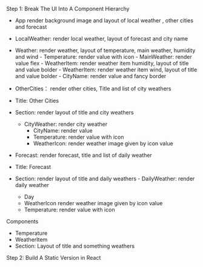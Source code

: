 Step 1: Break The UI Into A Component Hierarchy

 - App render background image and layout of local weather , other cities and forecast 
  - LocalWeather: render local weather, layout of forecast and city name
   - Weather: render weather, layout of temperature, main weather, humidity and wind
    - Temperature: render value with icon
    - MainWeather: render value
    flex
    - WeatherItem: render weather item humidity, layout of title and value
    bolder
    - WeatherItem: render weather item wind, layout of title and value
    bolder
    - CityName: render value and fancy border

  - OtherCities： render other cities, Title and list of city weathers
   - Title: Other Cities 
   - Section: render layout of title and city weathers
     - CityWeather: render city weather
        - CityName: render value
        - Temperature: render value with icon
        - WeatherIcon: render weather image given by icon value
  - Forecast: render forecast, title and list of daily weather
   - Title: Forecast
   - Section: render layout of title and daily weathers
    - DailyWeather: render daily weather
        - Day
        - WeatherIcon render weather image given by icon value
        - Temperature: render value with icon


Components
- Temperature
- WeatherItem
- Section: Layout of title and something weathers

Step 2: Build A Static Version in React
